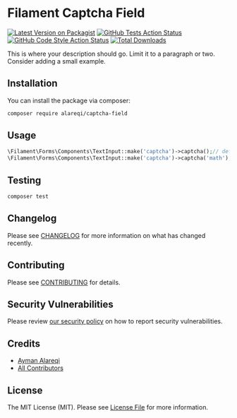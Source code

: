 # Filament Captcha Field

[![Latest Version on Packagist](https://img.shields.io/packagist/v/alareqi/captcha-field.svg?style=flat-square)](https://packagist.org/packages/alareqi/captcha-field)
[![GitHub Tests Action Status](https://img.shields.io/github/actions/workflow/status/alareqi/captcha-field/run-tests.yml?branch=main&label=tests&style=flat-square)](https://github.com/alareqi/captcha-field/actions?query=workflow%3Arun-tests+branch%3Amain)
[![GitHub Code Style Action Status](https://img.shields.io/github/actions/workflow/status/alareqi/captcha-field/fix-php-code-style-issues.yml?branch=main&label=code%20style&style=flat-square)](https://github.com/alareqi/captcha-field/actions?query=workflow%3A"Fix+PHP+code+style+issues"+branch%3Amain)
[![Total Downloads](https://img.shields.io/packagist/dt/alareqi/captcha-field.svg?style=flat-square)](https://packagist.org/packages/alareqi/captcha-field)



This is where your description should go. Limit it to a paragraph or two. Consider adding a small example.

## Installation

You can install the package via composer:

```bash
composer require alareqi/captcha-field
```
## Usage

```php
\Filament\Forms\Components\TextInput::make('captcha')->captcha();// default 'falt'
\Filament\Forms\Components\TextInput::make('captcha')->captcha('math');
```

## Testing

```bash
composer test
```

## Changelog

Please see [CHANGELOG](CHANGELOG.md) for more information on what has changed recently.

## Contributing

Please see [CONTRIBUTING](.github/CONTRIBUTING.md) for details.

## Security Vulnerabilities

Please review [our security policy](../../security/policy) on how to report security vulnerabilities.

## Credits

- [Ayman Alareqi](https://github.com/aymanalareqi)
- [All Contributors](../../contributors)

## License

The MIT License (MIT). Please see [License File](LICENSE.md) for more information.
